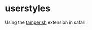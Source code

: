 # userstyles

Using the [tamperish](https://apps.apple.com/gb/app/tamperish-for-safari/id1516885392?mt=12) extension in safari. 
